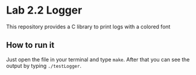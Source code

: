 # Lab 2.2 Logger
This repository provides a C library to print logs with a colored font


## How to run it
Just open the file in your terminal and type `make`. After that you can see the output by typing `./testLogger`.